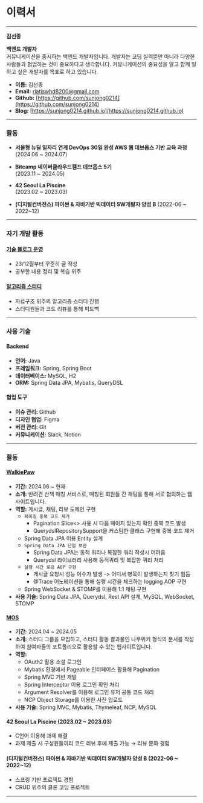 # 이력서

---

**김선종**

**백엔드 개발자**  
커뮤니케이션을 중시하는 백엔드 개발자입니다. 개발자는 코딩 실력뿐만 아니라 다양한 사람들과 협업하는 것이 중요하다고 생각합니다. 커뮤니케이션의 중요성을 알고 함께 일하고 싶은 개발자를 목표로 하고 있습니다.

- **이름:** 김선종
- **Email:** rlatjswhd8200@gmail.com
- **Github:** [https://github.com/sunjong0214](https://github.com/sunjong0214)
- **Blog:** [https://sunjong0214.github.io](https://sunjong0214.github.io)

---

### 활동

- **서울형 뉴딜 일자리 연계 DevOps 30일 완성 AWS 웹 데브옵스 기반 교육 과정**  
  (2024.06 ~ 2024.07)

- **Bitcamp 네이버클라우드캠프 데브옵스 5기**  
  (2023.11 ~ 2024.05)

- **42 Seoul La Piscine**  
  (2023.02 ~ 2023.03)

- **(디지털컨버전스) 파이썬 & 자바기반 빅데이터 SW개발자 양성 B**
  (2022-06 ~ 2022~12)
  
---
### 자기 개발 활동

#### [기술 블로그 운영](https://sunjong0214.github.io)
- 23/12월부터 꾸준히 글 작성
- 공부한 내용 정리 및 복습 위주
 
#### [알고리즘 스터디](https://github.com/won-and-jong/Data-Structures-and-Algorithms)
- 자료구조 위주의 알고리즘 스터디 진행
- 스터디원들과 코드 리뷰를 통해 피드백
---

### 사용 기술

#### Backend
- **언어:** Java
- **프레임워크:** Spring, Spring Boot
- **데이터베이스:** MySQL, H2
- **ORM:** Spring Data JPA, Mybatis, QueryDSL

#### 협업 도구
- **이슈 관리:** Github
- **디자인 협업:** Figma
- **버전 관리:** Git
- **커뮤니케이션:** Slack, Notion

---

### 활동

#### [WalkiePaw](https://github.com/WalkiePaw/walkie-paw)
- **기간:** 2024.06 ~ 현재
- **소개:** 반려견 산책 매칭 서비스로, 매칭된 회원들 간 채팅을 통해 서로 협의하는 웹사이트입니다.
- **역할:** 게시글, 채팅, 리뷰 도메인 구현
  - `페이징 중복 코드 제거`
    - Pagination Slice<> 사용 시 다음 페이지 있는지 확인 중복 코드 발생
    - QuerydslRepositorySupport을 커스텀한 클래스 구현해 중복 코드 제거
  - Spring Data JPA 이용 Entity 설계
  - `Spring Data JPA 단점 보완`
    - Spring Data JPA는 동적 쿼리나 복잡한 쿼리 작성시 어려움
    - Querydsl 라이브러리 사용해 동적쿼리 및 복잡한 쿼리 처리
  - `실행 시간 로깅 AOP 구현`
    - 게시글 요청시 성능 이슈가 발생 -> 어디서 병목이 발생하는지 찾기 힘듬
    - @Trace 어노테이션을 통해 실행 시간을 체크하는 logging AOP 구현
  - Spring WebSocket & STOMP를 이용해 1:1 채팅 구현
- **사용 기술:** Spring Data JPA, Querydsl, Rest API 설계, MySQL, WebSocket, STOMP

#### [MOS](https://github.com/bitcamp-teams/mos)
- **기간:** 2024.04 ~ 2024.05
- **소개:** 스터디 그룹을 모집하고, 스터디 활동 결과물인 나무위키 형식의 문서를 작성하여 참여자들의 포트폴리오로 활용할 수 있는 웹사이트입니다.
- **역할:**
  - OAuth2 활용 소셜 로그인
  - Mybatis 환경에서 Pageable 인터페이스 활용해 Pagination
  - Spring MVC 기반 개발
  - Spring Interceptor 이용 로그인 확인 처리
  - Argument Resolver를 이용해 로그인 유저 공통 코드 처리
  - NCP Object Storage를 이용한 사진 업로드
- **사용 기술:** Spring MVC, Mybatis, Thymeleaf, NCP, MySQL

#### **42 Seoul La Piscine** (2023.02 ~ 2023.03)
  - C언어 이용해 과제 해결
  - 과제 제출 시 구성원들끼리 코드 리뷰 후에 제출 가능 → 리뷰 문화 경험
    
#### **(디지털컨버전스) 파이썬 & 자바기반 빅데이터 SW개발자 양성 B** (2022-06 ~ 2022~12)
  - 스프링 기반 프로젝트 경험
  - CRUD 위주의 클론 코딩 프로젝트
---

